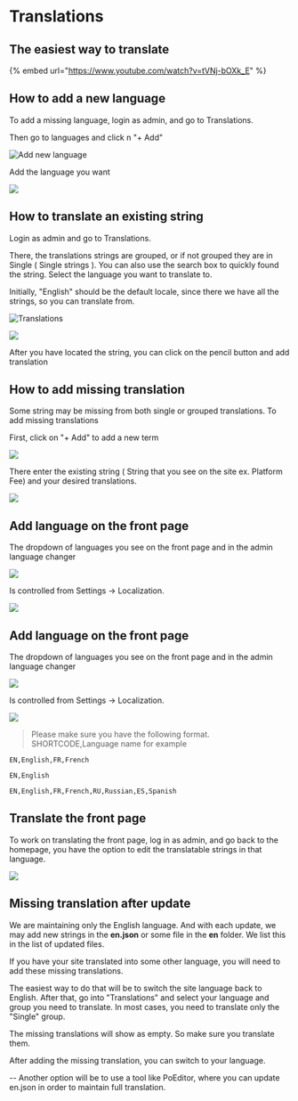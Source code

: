 # Translations

## The easiest way to translate

{% embed url="https://www.youtube.com/watch?v=tVNj-bOXk_E" %}

## How to add a new language

To add a missing language, login as admin, and go to Translations.

Then go to languages and click n "+ Add"

![Add new language](https://i.imgur.com/MjCXlQs.png)

Add the language you want

![](https://i.imgur.com/DgQo69W.png)

## How to translate an existing string

Login as admin and go to Translations.

There, the translations strings are grouped, or if not grouped they are in Single ( Single strings ). You can also use the search box to quickly found the string. Select the language you want to translate to.

Initially, "English" should be the default locale, since there we have all the strings, so you can translate from.

![Translations](https://i.imgur.com/J9ETvom.png)

![](https://i.imgur.com/Zhs6Wc3.png)

After you have located the string, you can click on the pencil button and add translation

## How to add missing translation

Some string may be missing from both single or grouped translations. To add missing translations

First, click on "+ Add" to add a new term

![](https://i.imgur.com/naRDxDS.png)

There enter the existing string ( String that you see on the site ex. Platform Fee) and your desired translations.

![](https://i.imgur.com/zaB7LVU.png)

## Add language on the front page

The dropdown of languages you see on the front page and in the admin language changer

![](https://i.imgur.com/tmVHN6R.png)

Is controlled from Settings -> Localization.

![](https://i.imgur.com/Nc5e8xA.png)

## Add language on the front page

The dropdown of languages you see on the front page and in the admin language changer

![](https://i.imgur.com/tmVHN6R.png)

Is controlled from Settings -> Localization.

![](https://i.imgur.com/Nc5e8xA.png)

> Please make sure you have the following format. SHORTCODE,Language name for example

`EN,English,FR,French`

`EN,English`

`EN,English,FR,French,RU,Russian,ES,Spanish`

## Translate the front page

To work on translating the front page, log in as admin, and go back to the homepage, you have the option to edit the translatable strings in that language.

![](https://i.imgur.com/ESEH0Od.png)

## Missing translation after update

We are maintaining only the English language. And with each update, we may add new strings in the **en.json** or some file in the **en** folder. We list this in the list of updated files.

If you have your site translated into some other language, you will need to add these missing translations.

The easiest way to do that will be to switch the site language back to English. After that, go into "Translations" and select your language and group you need to translate. In most cases, you need to translate only the "Single" group.

The missing translations will show as empty. So make sure you translate them.

After adding the missing translation, you can switch to your language.

\-- Another option will be to use a tool like PoEditor, where you can update en.json in order to maintain full translation.
